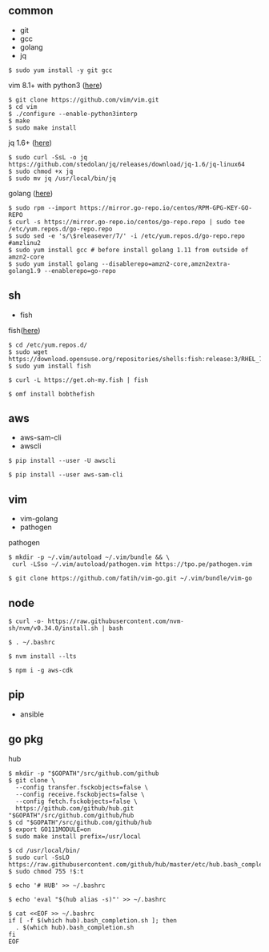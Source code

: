 

common
--
- git
- gcc
- golang
- jq



```console
$ sudo yum install -y git gcc
```


vim 8.1+ with python3 ([here](/vim/vim8-from-source.md))

```console
$ git clone https://github.com/vim/vim.git
$ cd vim
$ ./configure --enable-python3interp
$ make
$ sudo make install
```


jq 1.6+ ([here](/jq/install_jq.md))
```console
$ sudo curl -SsL -o jq https://github.com/stedolan/jq/releases/download/jq-1.6/jq-linux64
$ sudo chmod +x jq 
$ sudo mv jq /usr/local/bin/jq
```


golang ([here](/golang/golang-install.md))
```console
$ sudo rpm --import https://mirror.go-repo.io/centos/RPM-GPG-KEY-GO-REPO
$ curl -s https://mirror.go-repo.io/centos/go-repo.repo | sudo tee /etc/yum.repos.d/go-repo.repo
$ sudo sed -e 's/\$releasever/7/' -i /etc/yum.repos.d/go-repo.repo  #amzlinu2
$ sudo yum install gcc # before install golang 1.11 from outside of amzn2-core
$ sudo yum install golang --disablerepo=amzn2-core,amzn2extra-golang1.9 --enablerepo=go-repo
```


sh
--
- fish


fish([here](/fish/install-fish.md))
```console
$ cd /etc/yum.repos.d/
$ sudo wget https://download.opensuse.org/repositories/shells:fish:release:3/RHEL_7/shells:fish:release:3.repo
$ sudo yum install fish
```

```
$ curl -L https://get.oh-my.fish | fish
```
```
$ omf install bobthefish
```


aws
--
- aws-sam-cli
- awscli


```console
$ pip install --user -U awscli
```

```console
$ pip install --user aws-sam-cli
```


vim
--
- vim-golang
- pathogen


pathogen
```
$ mkdir -p ~/.vim/autoload ~/.vim/bundle && \
 curl -LSso ~/.vim/autoload/pathogen.vim https://tpo.pe/pathogen.vim
```



```console
$ git clone https://github.com/fatih/vim-go.git ~/.vim/bundle/vim-go
```





node
--


```console
$ curl -o- https://raw.githubusercontent.com/nvm-sh/nvm/v0.34.0/install.sh | bash
```
```console
$ . ~/.bashrc
```

```console
$ nvm install --lts
```

```console
$ npm i -g aws-cdk
```

pip
--

- ansible



go pkg
--

hub

```console
$ mkdir -p "$GOPATH"/src/github.com/github
$ git clone \
  --config transfer.fsckobjects=false \
  --config receive.fsckobjects=false \
  --config fetch.fsckobjects=false \
  https://github.com/github/hub.git "$GOPATH"/src/github.com/github/hub
$ cd "$GOPATH"/src/github.com/github/hub
$ export GO111MODULE=on 
$ sudo make install prefix=/usr/local
```

```
$ cd /usr/local/bin/
$ sudo curl -SsLO https://raw.githubusercontent.com/github/hub/master/etc/hub.bash_completion.sh
$ sudo chmod 755 !$:t
```

```
$ echo '# HUB' >> ~/.bashrc
```
```
$ echo 'eval "$(hub alias -s)"' >> ~/.bashrc
```
```
$ cat <<EOF >> ~/.bashrc
if [ -f $(which hub).bash_completion.sh ]; then
  . $(which hub).bash_completion.sh
fi
EOF
```
